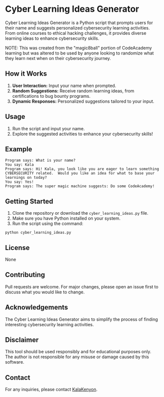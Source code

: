 <h1>Cyber Learning Ideas Generator</h1>

<p>Cyber Learning Ideas Generator is a Python script that prompts users for their name and suggests personalized cybersecurity learning activities. From online courses to ethical hacking challenges, it provides diverse learning ideas to enhance cybersecurity skills.</p>
<p> NOTE: This was created from the "magic8ball" portion of CodeAcademy learning but was altered to be used by anyone looking to randomize what they learn next when on their cybersecurity journey.</p>
<h2>How it Works</h2>
<ol>
  <li><strong>User Interaction:</strong> Input your name when prompted.</li>
  <li><strong>Random Suggestions:</strong> Receive random learning ideas, from certifications to bug bounty programs.</li>
  <li><strong>Dynamic Responses:</strong> Personalized suggestions tailored to your input.</li>
</ol>

<h2>Usage</h2>
<ol>
  <li>Run the script and input your name.</li>
  <li>Explore the suggested activities to enhance your cybersecurity skills!</li>
</ol>

<h2>Example</h2>
<pre><code>Program says: What is your name? 
You say: Kala
Program says: Hi! Kala, you look like you are eager to learn something CYBERSECURITY related.  Would you like an idea for what to base your learnings on today?  
You say: Yes!
Program says: The super magic machine suggests: Do some CodeAcademy!
</code></pre>

<h2>Getting Started</h2>
<ol>
  <li>Clone the repository or download the <code>cyber_learning_ideas.py</code> file.</li>
  <li>Make sure you have Python installed on your system.</li>
  <li>Run the script using the command:</li>
</ol>

<pre><code>python cyber_learning_ideas.py</code></pre>

<h2>License</h2>
<p>None</p>

<h2>Contributing</h2>
<p>Pull requests are welcome. For major changes, please open an issue first to discuss what you would like to change.</p>

<h2>Acknowledgements</h2>
<p>The Cyber Learning Ideas Generator aims to simplify the process of finding interesting cybersecurity learning activities.</p>

<h2>Disclaimer</h2>
<p>This tool should be used responsibly and for educational purposes only. The author is not responsible for any misuse or damage caused by this software.</p>

<h2>Contact</h2>
<p>For any inquiries, please contact <a href="https://github.com/KalaKenyon">KalaKenyon</a>.</p>
